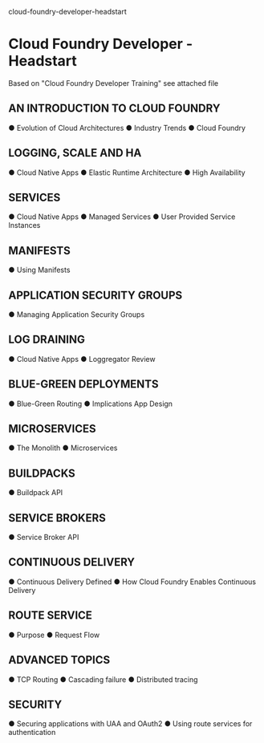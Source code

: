 cloud-foundry-developer-headstart
# Cloud Foundry Developer - Headstart

Based on "Cloud Foundry Developer Training" see attached file

## AN INTRODUCTION TO CLOUD FOUNDRY
● Evolution of Cloud Architectures
● Industry Trends
● Cloud Foundry

## LOGGING, SCALE AND HA
● Cloud Native Apps
● Elastic Runtime Architecture
● High Availability

## SERVICES
● Cloud Native Apps
● Managed Services
● User Provided Service Instances

## MANIFESTS
● Using Manifests

## APPLICATION SECURITY GROUPS
● Managing Application Security Groups

## LOG DRAINING
● Cloud Native Apps
● Loggregator Review

## BLUE-GREEN DEPLOYMENTS
● Blue-Green Routing
● Implications App Design

## MICROSERVICES
● The Monolith
● Microservices

## BUILDPACKS
● Buildpack API

## SERVICE BROKERS
● Service Broker API

## CONTINUOUS DELIVERY
● Continuous Delivery Defined
● How Cloud Foundry Enables Continuous Delivery

## ROUTE SERVICE
● Purpose
● Request Flow

## ADVANCED TOPICS
● TCP Routing
● Cascading failure
● Distributed tracing

## SECURITY
● Securing applications with UAA and OAuth2
● Using route services for authentication
